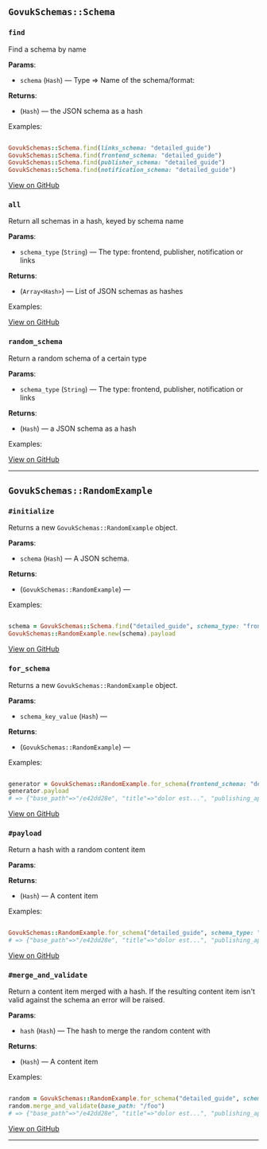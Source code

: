 


## `GovukSchemas::Schema`



### `find`

Find a schema by name

**Params**:

- `schema` (`Hash`) — Type => Name of the schema/format:


**Returns**:

- (`Hash`) — the JSON schema as a hash


Examples:

```ruby

GovukSchemas::Schema.find(links_schema: "detailed_guide")
GovukSchemas::Schema.find(frontend_schema: "detailed_guide")
GovukSchemas::Schema.find(publisher_schema: "detailed_guide")
GovukSchemas::Schema.find(notification_schema: "detailed_guide")
```


[View on GitHub](https://github.com/alphagov/govuk_schemas_gem/blob/master/lib/govuk_schemas/schema.rb#L13)



### `all`

Return all schemas in a hash, keyed by schema name

**Params**:

- `schema_type` (`String`) — The type: frontend, publisher, notification or links


**Returns**:

- (`Array<Hash>`) — List of JSON schemas as hashes


Examples:


[View on GitHub](https://github.com/alphagov/govuk_schemas_gem/blob/master/lib/govuk_schemas/schema.rb#L22)



### `random_schema`

Return a random schema of a certain type

**Params**:

- `schema_type` (`String`) — The type: frontend, publisher, notification or links


**Returns**:

- (`Hash`) — a JSON schema as a hash


Examples:


[View on GitHub](https://github.com/alphagov/govuk_schemas_gem/blob/master/lib/govuk_schemas/schema.rb#L34)



---


## `GovukSchemas::RandomExample`



### `#initialize`

Returns a new `GovukSchemas::RandomExample` object.

**Params**:

- `schema` (`Hash`) — A JSON schema.


**Returns**:

- (`GovukSchemas::RandomExample`) — 


Examples:

```ruby

schema = GovukSchemas::Schema.find("detailed_guide", schema_type: "frontend")
GovukSchemas::RandomExample.new(schema).payload
```


[View on GitHub](https://github.com/alphagov/govuk_schemas_gem/blob/master/lib/govuk_schemas/random_example.rb#L17)



### `for_schema`

Returns a new `GovukSchemas::RandomExample` object.

**Params**:

- `schema_key_value` (`Hash`) — 


**Returns**:

- (`GovukSchemas::RandomExample`) — 


Examples:

```ruby

generator = GovukSchemas::RandomExample.for_schema(frontend_schema: "detailed_guide")
generator.payload
# => {"base_path"=>"/e42dd28e", "title"=>"dolor est...", "publishing_app"=>"elit"...}
```


[View on GitHub](https://github.com/alphagov/govuk_schemas_gem/blob/master/lib/govuk_schemas/random_example.rb#L32)



### `#payload`

Return a hash with a random content item

**Params**:


**Returns**:

- (`Hash`) — A content item


Examples:

```ruby

GovukSchemas::RandomExample.for_schema("detailed_guide", schema_type: "frontend").payload
# => {"base_path"=>"/e42dd28e", "title"=>"dolor est...", "publishing_app"=>"elit"...}
```


[View on GitHub](https://github.com/alphagov/govuk_schemas_gem/blob/master/lib/govuk_schemas/random_example.rb#L45)



### `#merge_and_validate`

Return a content item merged with a hash. If the resulting content item
isn't valid against the schema an error will be raised.

**Params**:

- `hash` (`Hash`) — The hash to merge the random content with


**Returns**:

- (`Hash`) — A content item


Examples:

```ruby

random = GovukSchemas::RandomExample.for_schema("detailed_guide", schema_type: "frontend")
random.merge_and_validate(base_path: "/foo")
# => {"base_path"=>"/e42dd28e", "title"=>"dolor est...", "publishing_app"=>"elit"...}
```


[View on GitHub](https://github.com/alphagov/govuk_schemas_gem/blob/master/lib/govuk_schemas/random_example.rb#L68)





---


